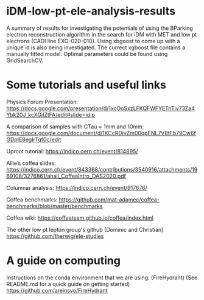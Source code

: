 # iDM-low-pt-ele-analysis-results
A summary of results for investigating the potentials of using the BParking electron reconstruction algorithm in the search for iDM with MET and low pt electrons (CADI line EXO-020-010). Using xbgoost to come up with a unique id is also being investigated. The currect xgboost file contains a manually fitted model. Optimal parameters could be found using GridSearchCV. 


# Some tutorials and useful links
Physics Forum Presentation:
https://docs.google.com/presentation/d/1xcOoSxzLFKQFWFYETnTiv73Za4Ybk20J_kcXGjIZtFA/edit#slide=id.p

A comparison of samples with CTau = 1mm and 10mm:
https://docs.google.com/document/d/1KCcRDivZm00qpFNL7V8tFb79Cw6fGDpIE8egIrTqf0c/edit

Uproot tutorial: 
https://indico.cern.ch/event/814895/

Allie’s coffea slides: 
https://indico.cern.ch/event/843368/contributions/3540916/attachments/1969108/3276861/ahall_CoffeaIntro_DAS2020.pdf

Columnar analysis: 
https://indico.cern.ch/event/917676/

Coffea benchmarks: 
https://github.com/mat-adamec/coffea-benchmarks/blob/master/benchmarks

Coffea wiki:
https://coffeateam.github.io/coffea/index.html

The other low pt lepton group's github (Dominic and Christian)
https://github.com/therwig/ele-studies

# A guide on computing

Instructions on the conda environment that we are using: (FireHydrant) (See README.md for a quick guide on getting started)
https://github.com/areinsvo/FireHydrant



